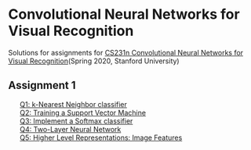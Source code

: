 # Convolutional Neural Networks for Visual Recognition
Solutions for assignments for <a href="http://cs231n.stanford.edu/2020/">CS231n Convolutional Neural Networks for Visual Recognition</a>(Spring 2020, Stanford University)


## Assignment 1
<ul>
<a href="https://github.com/bobaejeon/cs231n/blob/master/assignment1/knn.ipynb">Q1: k-Nearest Neighbor classifier </a><br>
<a href="https://github.com/bobaejeon/cs231n/blob/master/assignment1/svm.ipynb">Q2: Training a Support Vector Machine</a><br>
<a href="https://github.com/bobaejeon/cs231n/blob/master/assignment1/softmax.ipynb">Q3: Implement a Softmax classifier</a><br>
<a href="https://github.com/bobaejeon/cs231n/blob/master/assignment1/two_layer_net.ipynb">Q4: Two-Layer Neural Network</a><br>
<a href="https://github.com/bobaejeon/cs231n/blob/master/assignment1/features.ipynb">Q5: Higher Level Representations: Image Features</a><br>
</ul>
